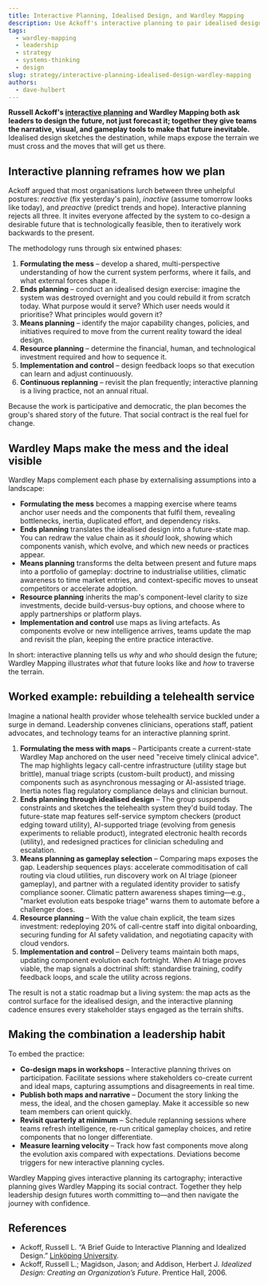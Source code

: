 ```yaml
---
title: Interactive Planning, Idealised Design, and Wardley Mapping
description: Use Ackoff's interactive planning to pair idealised design with Wardley Maps, turning a shared vision of the future into executable gameplay.
tags:
  - wardley-mapping
  - leadership
  - strategy
  - systems-thinking
  - design
slug: strategy/interactive-planning-idealised-design-wardley-mapping
authors:
  - dave-hulbert
---
```


**Russell Ackoff's [interactive planning](https://www.ida.liu.se/~steho87/und/htdd01/AckoffGuidetoIdealizedRedesign.pdf) and Wardley Mapping both ask leaders to design the future, not just forecast it; together they give teams the narrative, visual, and gameplay tools to make that future inevitable.** Idealised design sketches the destination, while maps expose the terrain we must cross and the moves that will get us there.

<!-- truncate -->

## Interactive planning reframes how we plan

Ackoff argued that most organisations lurch between three unhelpful postures: *reactive* (fix yesterday's pain), *inactive* (assume tomorrow looks like today), and *preactive* (predict trends and hope). Interactive planning rejects all three. It invites everyone affected by the system to co-design a desirable future that is technologically feasible, then to iteratively work backwards to the present.

The methodology runs through six entwined phases:

1. **Formulating the mess** – develop a shared, multi-perspective understanding of how the current system performs, where it fails, and what external forces shape it.
2. **Ends planning** – conduct an idealised design exercise: imagine the system was destroyed overnight and you could rebuild it from scratch today. What purpose would it serve? Which user needs would it prioritise? What principles would govern it?
3. **Means planning** – identify the major capability changes, policies, and initiatives required to move from the current reality toward the ideal design.
4. **Resource planning** – determine the financial, human, and technological investment required and how to sequence it.
5. **Implementation and control** – design feedback loops so that execution can learn and adjust continuously.
6. **Continuous replanning** – revisit the plan frequently; interactive planning is a living practice, not an annual ritual.

Because the work is participative and democratic, the plan becomes the group's shared story of the future. That social contract is the real fuel for change.

## Wardley Maps make the mess and the ideal visible

Wardley Maps complement each phase by externalising assumptions into a landscape:

- **Formulating the mess** becomes a mapping exercise where teams anchor user needs and the components that fulfil them, revealing bottlenecks, inertia, duplicated effort, and dependency risks.
- **Ends planning** translates the idealised design into a future-state map. You can redraw the value chain as it *should* look, showing which components vanish, which evolve, and which new needs or practices appear.
- **Means planning** transforms the delta between present and future maps into a portfolio of gameplay: doctrine to industrialise utilities, climatic awareness to time market entries, and context-specific moves to unseat competitors or accelerate adoption.
- **Resource planning** inherits the map's component-level clarity to size investments, decide build-versus-buy options, and choose where to apply partnerships or platform plays.
- **Implementation and control** use maps as living artefacts. As components evolve or new intelligence arrives, teams update the map and revisit the plan, keeping the entire practice interactive.

In short: interactive planning tells us *why* and *who* should design the future; Wardley Mapping illustrates *what* that future looks like and *how* to traverse the terrain.

## Worked example: rebuilding a telehealth service

Imagine a national health provider whose telehealth service buckled under a surge in demand. Leadership convenes clinicians, operations staff, patient advocates, and technology teams for an interactive planning sprint.

1. **Formulating the mess with maps** – Participants create a current-state Wardley Map anchored on the user need "receive timely clinical advice". The map highlights legacy call-centre infrastructure (utility stage but brittle), manual triage scripts (custom-built product), and missing components such as asynchronous messaging or AI-assisted triage. Inertia notes flag regulatory compliance delays and clinician burnout.
2. **Ends planning through idealised design** – The group suspends constraints and sketches the telehealth system they'd build today. The future-state map features self-service symptom checkers (product edging toward utility), AI-supported triage (evolving from genesis experiments to reliable product), integrated electronic health records (utility), and redesigned practices for clinician scheduling and escalation.
3. **Means planning as gameplay selection** – Comparing maps exposes the gap. Leadership sequences plays: accelerate commoditisation of call routing via cloud utilities, run discovery work on AI triage (pioneer gameplay), and partner with a regulated identity provider to satisfy compliance sooner. Climatic pattern awareness shapes timing—e.g., "market evolution eats bespoke triage" warns them to automate before a challenger does.
4. **Resource planning** – With the value chain explicit, the team sizes investment: redeploying 20% of call-centre staff into digital onboarding, securing funding for AI safety validation, and negotiating capacity with cloud vendors.
5. **Implementation and control** – Delivery teams maintain both maps, updating component evolution each fortnight. When AI triage proves viable, the map signals a doctrinal shift: standardise training, codify feedback loops, and scale the utility across regions.

The result is not a static roadmap but a living system: the map acts as the control surface for the idealised design, and the interactive planning cadence ensures every stakeholder stays engaged as the terrain shifts.

## Making the combination a leadership habit

To embed the practice:

- **Co-design maps in workshops** – Interactive planning thrives on participation. Facilitate sessions where stakeholders co-create current and ideal maps, capturing assumptions and disagreements in real time.
- **Publish both maps and narrative** – Document the story linking the mess, the ideal, and the chosen gameplay. Make it accessible so new team members can orient quickly.
- **Revisit quarterly at minimum** – Schedule replanning sessions where teams refresh intelligence, re-run critical gameplay choices, and retire components that no longer differentiate.
- **Measure learning velocity** – Track how fast components move along the evolution axis compared with expectations. Deviations become triggers for new interactive planning cycles.

Wardley Mapping gives interactive planning its cartography; interactive planning gives Wardley Mapping its social contract. Together they help leadership design futures worth committing to—and then navigate the journey with confidence.

## References

- Ackoff, Russell L. “A Brief Guide to Interactive Planning and Idealized Design.” [Linköping University](https://www.ida.liu.se/~steho87/und/htdd01/AckoffGuidetoIdealizedRedesign.pdf).
- Ackoff, Russell L.; Magidson, Jason; and Addison, Herbert J. *Idealized Design: Creating an Organization’s Future*. Prentice Hall, 2006.

